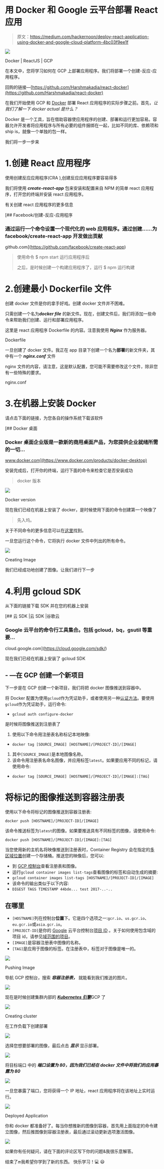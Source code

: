 # 用 Docker 和 Google 云平台部署 React 应用

> 原文：<https://medium.com/hackernoon/deploy-react-application-using-docker-and-google-cloud-platform-4bc03f9ee1f>

![](img/818185df7444a854814df15ba6a96216.png)

Docker | ReactJS | GCP

在本文中，您将学习如何在 GCP 上部署应用程序。我们将部署一个创建-反应-应用程序。

回购的链接—[https://github.com/Harshmakadia/react-docker](https://github.com/Harshmakadia/react-docker)

在我们开始使用 GCP 和 [Docker](https://hackernoon.com/tagged/docker) 部署 React 应用程序的实际步骤之前。首先，*让我们了解一下 docker actual 是什么？*

Docker 是一个工具，旨在借助容器使应用程序的创建、部署和运行更加容易。容器允许开发者将应用程序与所有必要的组件捆绑在一起，比如不同的库、依赖项和 ship is，就像一个单独的包一样。

我们将一步一步来

# 1.创建 React 应用程序

使用创建反应应用程序(CRA ),创建反应应用程序要容易得多

我们将使用 ***create-react-app*** 包来安装和配置来自 NPM 的简单 react 应用程序，打开您的终端并安装 react 应用程序。

有关创建 react 应用程序的更多信息

[](https://github.com/facebook/create-react-app) [## Facebook/创建-反应-应用程序

### 通过运行一个命令设置一个现代化的 web 应用程序。通过创建……为 facebook/create-react-app 开发做出贡献

github.com](https://github.com/facebook/create-react-app) 

> 使用命令
> $ npm start 运行应用程序后
> 
> 之后，是时候创建一个构建应用程序了，运行
> $ npm 运行构建

# 2.创建最小 Dockerfile 文件

创建 docker 文件是你的拿手好戏。创建 docker 文件并不困难。

只需创建一个名为***docker file*** 的新文件。现在，创建文件后，我们将添加一些命令来帮助我们创建、运行和部署应用程序。

这里是 react 应用程序 Dockerfile 的内容。注意我使用 ***Nginx*** 作为服务器。

Dockerfile

一旦创建了 docker 文件。我正在 app 目录下创建一个名为**部署**的新文件夹，其中有一个 ***nginx.conf*** 文件

nginx 文件的内容，请注意，这是默认配置，您可能不需要修改这个文件，除非您有一些特殊的要求。

nginx.conf

# 3.**在机器上安装 Docker**

请点击下面的链接，为您各自的操作系统下载该软件

[](https://www.docker.com/products/docker-desktop) [## Docker 桌面

### Docker 桌面企业版是一款新的商用桌面产品，为您提供企业就绪所需的一切…

www.docker.com](https://www.docker.com/products/docker-desktop) 

安装完成后，打开你的终端，运行下面的命令来检查它是否安装成功

> docker 版本

![](img/1750faf96ddb6cc8dcc95ed0233b319e.png)

Docker version

现在我们已经在机器上安装了 docker，是时候使用下面的命令创建第一个映像了

> 先入坞。

关于不同命令的更多信息可以在[这里](https://docs.docker.com/engine/reference/commandline/build/)找到。

一旦您运行这个命令，它将执行 docker 文件中列出的所有命令。

![](img/417558ba0a46216074575f0e5ff5d0b1.png)

Creating Image

我们已经成功地创建了图像。让我们进行下一步

# 4.利用 gcloud SDK

从下面的链接下载 SDK 并在您的机器上安装

[](https://cloud.google.com/sdk/) [## 云 SDK |云 SDK |谷歌云

### Google 云平台的命令行工具集合。包括 gcloud，bq，gsutil 等重要…

cloud.google.com](https://cloud.google.com/sdk/) 

现在我们已经在机器上安装了 gcloud SDK

## - —在 GCP 创建一个新项目

下一步是在 GCP 创建一个新项目，我们将把 docker 图像推送到容器中。

将 Docker 配置为使用`gcloud`作为凭证助手，或者使用另一种[认证方法](https://cloud.google.com/container-registry/docs/advanced-authentication)。要使用`gcloud`作为凭证助手，运行命令:

*   `gcloud auth configure-docker`

是时候将图像推送到注册表了

1.  使用以下命令用注册表名称标记本地映像:

*   `docker tag [SOURCE_IMAGE] [HOSTNAME]/[PROJECT-ID]/[IMAGE]`

1.  其中`[SOURCE_IMAGE]`是本地图像名称。
2.  该命令用注册表名命名图像，并应用标签`latest`。如果要应用不同的标记，请使用命令:

*   `docker tag [SOURCE_IMAGE] [HOSTNAME]/[PROJECT-ID]/[IMAGE]:[TAG]`

# 将标记的图像推送到容器注册表

使用以下命令将标记的图像推送到容器注册表:

```
docker push [HOSTNAME]/[PROJECT-ID]/[IMAGE]
```

该命令推送标签为`latest`的图像。如果要推送具有不同标签的图像，请使用命令:

```
docker push [HOSTNAME]/[PROJECT-ID]/[IMAGE]:[TAG]
```

当您使用新的主机名将映像推送到注册表时，Container Registry 会在指定的[多区域位置](https://cloud.google.com/storage/docs/bucket-locations#location-mr)创建一个存储桶。推送您的映像后，您可以:

*   到 [GCP 控制台](https://console.cloud.google.com/gcr)查看注册表和图像。
*   运行`gcloud container images list-tags`查看图像的标签和自动生成的摘要:
*   `gcloud container images list-tags [HOSTNAME]/[PROJECT-ID]/[IMAGE]`
*   该命令的输出类似于以下内容:
*   `DIGEST TAGS TIMESTAMP
    44bde... test 2017-..-..`

## 在哪里

*   `[HOSTNAME]`列在控制台**位置**下。它是四个选项之一:`gcr.io`、`us.gcr.io`、`eu.gcr.io`或`asia.gcr.io`。
*   `[PROJECT-ID]`是你的 [Google](https://hackernoon.com/tagged/google) 云平台控制台[项目 ID](https://cloud.google.com/resource-manager/docs/creating-managing-projects#identifying_projects) 。关于如何使用包含域的项目 id，请参见[域范围的项目](https://cloud.google.com/container-registry/docs/overview#domain-scoped_projects)。
*   `[IMAGE]`是容器注册表中图像的名称。
*   `[TAG]`是应用于图像的标签。在注册表中，标签对于图像是唯一的。

![](img/140e3c22309efd6fe718ff43a4e3dbab.png)

Pushing Image

导航 GCP 控制台，搜索 ***容器注册表，*** 就能看到我们推送的图片。

![](img/1660382569d62f1af989f0e651b6d3d7.png)

现在是时候创建集群内部的 [***Kubernetes 引擎***](https://cloud.google.com/kubernetes-engine/)GCP 了

![](img/e4571555469238b9366303f6bfd040c6.png)

Creating cluster

在工作负载下创建部署

![](img/77b86ac24320f6f92610b2aab31e08e8.png)

选择您想要部署的图像，最后点击 ***显示*** 显示部署。

![](img/d9669e0bf4d15976c265b77c2e9a5884.png)

将目标端口 中的 ***端口设置为 80，因为我们已经在 docker 文件中将我们的应用暴露为 80***

![](img/df75c399d2f11a773b2309790975675d.png)

一旦您暴露了端口，您将获得一个 IP 地址，react 应用程序将在该地址上实时运行。

![](img/85f975020d9060461b0d481f40aff8da.png)

Deployed Application

你和 docker 都准备好了。每当你想推新的图像到容器，首先用上面指定的命令建立图像，然后推图像到容器注册表，最后通过滚动更新选项激活图像。

![](img/c0aad3f67c29efed39d845322ef5a288.png)

如果你有任何疑问，请在下面的评论区写下你的问题&我很乐意解答。

结束了🔚我希望你学到了新的东西。
快乐学习！💻 😃